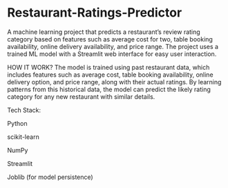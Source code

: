 # Restaurant-Ratings-Predictor
A machine learning project that predicts a restaurant’s review rating category based on features such as average cost for two, table booking availability, online delivery availability, and price range. The project uses a trained ML model with a Streamlit web interface for easy user interaction.

HOW IT WORK?
The model is trained using past restaurant data, which includes features such as average cost, table booking availability, online delivery option, and price range, along with their actual ratings.
By learning patterns from this historical data, the model can predict the likely rating category for any new restaurant with similar details.



Tech Stack:

Python

scikit-learn

NumPy

Streamlit

Joblib (for model persistence)


